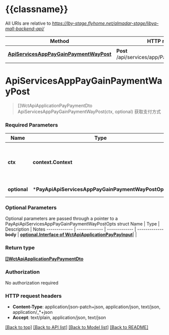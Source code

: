 # {{classname}}

All URIs are relative to *https://lby-stage.flyhome.net/almadar-stage/libya-mall-backend-api/*

Method | HTTP request | Description
------------- | ------------- | -------------
[**ApiServicesAppPayGainPaymentWayPost**](PayApi.md#ApiServicesAppPayGainPaymentWayPost) | **Post** /api/services/app/Pay/GainPaymentWay | 获取支付方式

# **ApiServicesAppPayGainPaymentWayPost**
> []WctApiApplicationPayPaymentDto ApiServicesAppPayGainPaymentWayPost(ctx, optional)
获取支付方式

### Required Parameters

Name | Type | Description  | Notes
------------- | ------------- | ------------- | -------------
 **ctx** | **context.Context** | context for authentication, logging, cancellation, deadlines, tracing, etc.
 **optional** | ***PayApiApiServicesAppPayGainPaymentWayPostOpts** | optional parameters | nil if no parameters

### Optional Parameters
Optional parameters are passed through a pointer to a PayApiApiServicesAppPayGainPaymentWayPostOpts struct
Name | Type | Description  | Notes
------------- | ------------- | ------------- | -------------
 **body** | [**optional.Interface of WctApiApplicationPayPayInput**](WctApiApplicationPayPayInput.md)|  | 

### Return type

[**[]WctApiApplicationPayPaymentDto**](WCT.Api.Application.Pay.PaymentDto.md)

### Authorization

No authorization required

### HTTP request headers

 - **Content-Type**: application/json-patch+json, application/json, text/json, application/_*+json
 - **Accept**: text/plain, application/json, text/json

[[Back to top]](#) [[Back to API list]](../README.md#documentation-for-api-endpoints) [[Back to Model list]](../README.md#documentation-for-models) [[Back to README]](../README.md)

